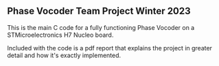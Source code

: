 ## Phase Vocoder Team Project Winter 2023

This is the main C code for a fully functioning Phase Vocoder on a STMicroelectronics H7 Nucleo board.



Included with the code is a pdf report that explains the project in greater detail and how it's exactly implemented.

